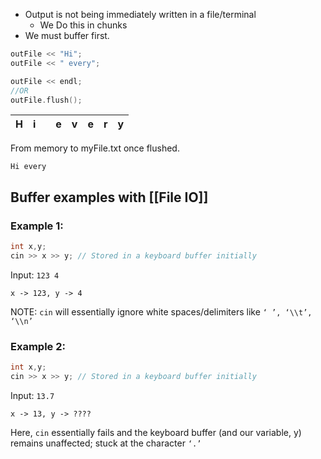 - Output is not being immediately written in a file/terminal
	- We Do this in chunks
- We must buffer first.

```cpp
outFile << "Hi";
outFile << " every";

outFile << endl;
//OR
outFile.flush();
```

|H|i| |e|v|e|r|y|
|---|---|---|---|---|---|---|---|

From memory to myFile.txt once flushed.

```
Hi every
```

## Buffer examples with [[File IO]]

### Example 1:

```cpp
int x,y;
cin >> x >> y; // Stored in a keyboard buffer initially
```

Input: `123 4`

`x -> 123, y -> 4`

NOTE: `cin` will essentially ignore white spaces/delimiters like `‘ ’, ‘\\t’, ‘\\n’`

### Example 2:

```cpp
int x,y;
cin >> x >> y; // Stored in a keyboard buffer initially
```

Input: `13.7`

`x -> 13, y -> ????`

Here, `cin` essentially fails and the keyboard buffer (and our variable, y) remains unaffected; stuck at the character `‘.’`